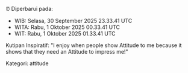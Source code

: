 ⏰ Diperbarui pada:
- WIB: Selasa, 30 September 2025 23.33.41 UTC
- WITA: Rabu, 1 Oktober 2025 00.33.41 UTC
- WIT: Rabu, 1 Oktober 2025 01.33.41 UTC

Kutipan Inspiratif:
"I enjoy when people show Attitude to me because it shows that they need an Attitude to impress me!"


Kategori: attitude

